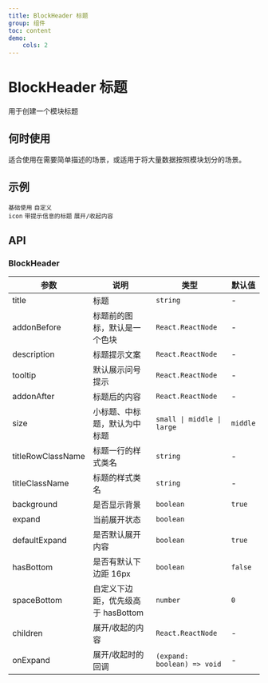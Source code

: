 ```yaml
---
title: BlockHeader 标题
group: 组件
toc: content
demo:
    cols: 2
---
```


# BlockHeader 标题

用于创建一个模块标题

## 何时使用

适合使用在需要简单描述的场景，或适用于将大量数据按照模块划分的场景。

## 示例

<code src="./demos/basic.tsx" description="配置大小、tooltip、描述">基础使用</code>
<code src="./demos/addonBefore.tsx" description="通过 `addonBefore` 可以设置标题前的图标，不设置时默认是一个色块">自定义 icon</code>
<code src="./demos/addonAfter.tsx" description="通过 `addonAfter` 可以设置后缀自定义内容块">带提示信息的标题</code>
<code src="./demos/expand.tsx" description="若存在 `children` 则支持展开">展开/收起内容</code>

## API

### BlockHeader

| 参数              | 说明                               | 类型                        | 默认值   |
| ----------------- | ---------------------------------- | --------------------------- | -------- |
| title             | 标题                               | `string`                    | -        |
| addonBefore       | 标题前的图标，默认是一个色块       | `React.ReactNode`           | -        |
| description       | 标题提示文案                       | `React.ReactNode`           | -        |
| tooltip           | 默认展示问号提示                   | `React.ReactNode`           | -        |
| addonAfter        | 标题后的内容                       | `React.ReactNode`           | -        |
| size              | 小标题、中标题，默认为中标题       | `small \| middle \| large`  | `middle` |
| titleRowClassName | 标题一行的样式类名                 | `string`                    | -        |
| titleClassName    | 标题的样式类名                     | `string`                    | -        |
| background        | 是否显示背景                       | `boolean`                   | `true`   |
| expand            | 当前展开状态                              | `boolean`                   |         |
| defaultExpand     | 是否默认展开内容                   | `boolean`                   | `true`   |
| hasBottom         | 是否有默认下边距 16px              | `boolean`                   | `false`  |
| spaceBottom       | 自定义下边距，优先级高于 hasBottom | `number`                    | `0`      |
| children          | 展开/收起的内容                    | `React.ReactNode`           | -        |
| onExpand          | 展开/收起时的回调                         | `(expand: boolean) => void` | -       |
